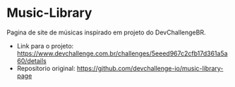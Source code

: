 # Music-Library

Pagina de site de músicas inspirado em projeto do DevChallengeBR.

- Link para o projeto: https://www.devchallenge.com.br/challenges/5eeed967c2cfb17d361a5a60/details
- Repositorio original: https://github.com/devchallenge-io/music-library-page
